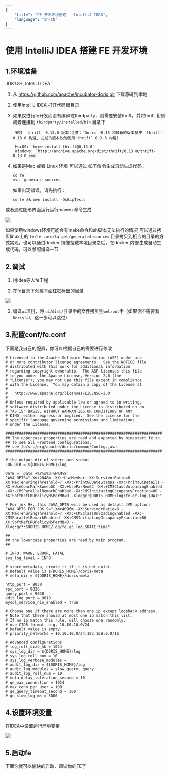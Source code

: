 ```yaml
---
{
    "title": "FE 开发环境搭建 - IntelliJ IDEA",
    "language": "zh-CN"
}
---
```


<!-- 
Licensed to the Apache Software Foundation (ASF) under one
or more contributor license agreements.  See the NOTICE file
distributed with this work for additional information
regarding copyright ownership.  The ASF licenses this file
to you under the Apache License, Version 2.0 (the
"License"); you may not use this file except in compliance
with the License.  You may obtain a copy of the License at

  http://www.apache.org/licenses/LICENSE-2.0

Unless required by applicable law or agreed to in writing,
software distributed under the License is distributed on an
"AS IS" BASIS, WITHOUT WARRANTIES OR CONDITIONS OF ANY
KIND, either express or implied.  See the License for the
specific language governing permissions and limitations
under the License.
-->

# 使用 IntelliJ IDEA 搭建 FE 开发环境

## 1.环境准备

JDK1.8+, IntelliJ IDEA

1. 从 https://github.com/apache/incubator-doris.git 下载源码到本地

2. 使用IntelliJ IDEA 打开代码根目录

3. 如果仅进行fe开发而没有编译过thirdparty，则需要安装thrift，并将thrift 复制或者连接到 `thirdparty/installed/bin` 目录下

        安装 `thrift` 0.13.0 版本(注意：`Doris` 0.15 和最新的版本基于 `thrift` 0.13.0 构建, 之前的版本依然使用`thrift` 0.9.3 构建)
        
        MacOS: `brew install thrift@0.13.0`
        Windows: `http://archive.apache.org/dist/thrift/0.13.0/thrift-0.13.0.exe`

4. 如果是Mac 或者 Linux 环境 可以通过 如下命令生成自动生成代码：

    ```
    cd fe
    mvn  generate-sources
    ```

    如果出现错误，请先执行：

    ```
    cd fe && mvn install -DskipTests
    ```

或者通过图形界面运行运行maven 命令生成

![](/images/gen_code.png)

如果使用windows环境可能会有make命令和sh脚本无法执行的情况 可以通过拷贝linux上的 `fe/fe-core/target/generated-sources` 目录拷贝到相应的目录的方式实现，也可以通过docker 镜像挂载本地目录之后，在docker 内部生成自动生成代码，可以参照编译一节

## 2.调试

1. 用idea导入fe工程

2. 在fe目录下创建下面红框标出的目录

![](/images/DEBUG4.png)

3. 编译`ui`项目，将 `ui/dist/`目录中的文件拷贝到`webroot`中（如果你不需要看`Doris` UI，这一步可以跳过）

## 3.配置conf/fe.conf

下面是我自己的配置，你可以根据自己的需要进行修改

```
# Licensed to the Apache Software Foundation (ASF) under one
# or more contributor license agreements.  See the NOTICE file
# distributed with this work for additional information
# regarding copyright ownership.  The ASF licenses this file
# to you under the Apache License, Version 2.0 (the
# "License"); you may not use this file except in compliance
# with the License.  You may obtain a copy of the License at
#
#   http://www.apache.org/licenses/LICENSE-2.0
#
# Unless required by applicable law or agreed to in writing,
# software distributed under the License is distributed on an
# "AS IS" BASIS, WITHOUT WARRANTIES OR CONDITIONS OF ANY
# KIND, either express or implied.  See the License for the
# specific language governing permissions and limitations
# under the License.

#####################################################################
## The uppercase properties are read and exported by bin/start_fe.sh.
## To see all Frontend configurations,
## see fe/src/org/apache/doris/common/Config.java
#####################################################################

# the output dir of stderr and stdout 
LOG_DIR = ${DORIS_HOME}/log

DATE = `date +%Y%m%d-%H%M%S`
JAVA_OPTS="-Xmx2048m -XX:+UseMembar -XX:SurvivorRatio=8 -XX:MaxTenuringThreshold=7 -XX:+PrintGCDateStamps -XX:+PrintGCDetails -XX:+UseConcMarkSweepGC -XX:+UseParNewGC -XX:+CMSClassUnloadingEnabled -XX:-CMSParallelRemarkEnabled -XX:CMSInitiatingOccupancyFraction=80 -XX:SoftRefLRUPolicyMSPerMB=0 -Xloggc:$DORIS_HOME/log/fe.gc.log.$DATE"

# For jdk 9+, this JAVA_OPTS will be used as default JVM options
JAVA_OPTS_FOR_JDK_9="-Xmx4096m -XX:SurvivorRatio=8 -XX:MaxTenuringThreshold=7 -XX:+CMSClassUnloadingEnabled -XX:-CMSParallelRemarkEnabled -XX:CMSInitiatingOccupancyFraction=80 -XX:SoftRefLRUPolicyMSPerMB=0 -Xlog:gc*:$DORIS_HOME/log/fe.gc.log.$DATE:time"

##
## the lowercase properties are read by main program.
##

# INFO, WARN, ERROR, FATAL
sys_log_level = INFO

# store metadata, create it if it is not exist.
# Default value is ${DORIS_HOME}/doris-meta
# meta_dir = ${DORIS_HOME}/doris-meta

http_port = 8030
rpc_port = 9020
query_port = 9030
edit_log_port = 9010
mysql_service_nio_enabled = true

# Choose one if there are more than one ip except loopback address. 
# Note that there should at most one ip match this list.
# If no ip match this rule, will choose one randomly.
# use CIDR format, e.g. 10.10.10.0/24
# Default value is empty.
# priority_networks = 10.10.10.0/24;192.168.0.0/16

# Advanced configurations 
# log_roll_size_mb = 1024
# sys_log_dir = ${DORIS_HOME}/log
# sys_log_roll_num = 10
# sys_log_verbose_modules = 
# audit_log_dir = ${DORIS_HOME}/log
# audit_log_modules = slow_query, query
# audit_log_roll_num = 10
# meta_delay_toleration_second = 10
# qe_max_connection = 1024
# max_conn_per_user = 100
# qe_query_timeout_second = 300
# qe_slow_log_ms = 5000

```



## 4.设置环境变量

在IDEA中设置运行环境变量

![](/images/DEBUG5.png)

## 5.启动fe

下面你就可以愉快的启动，调试你的FE了

